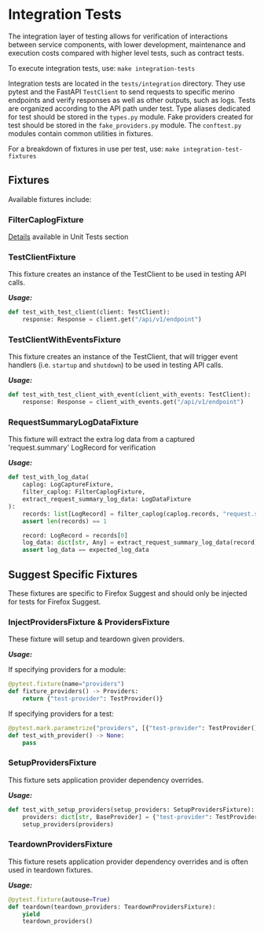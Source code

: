 # Integration Tests

The integration layer of testing allows for verification of interactions between service components,
with lower development, maintenance and execution costs compared with higher level tests, such as contract tests.

To execute integration tests, use: `make integration-tests`

Integration tests are located in the `tests/integration` directory.
They use pytest and the FastAPI `TestClient` to send requests to specific merino endpoints and verify responses as well as other outputs, such as logs.
Tests are organized according to the API path under test.
Type aliases dedicated for test should be stored in the `types.py` module.
Fake providers created for test should be stored in the `fake_providers.py` module.
The `conftest.py` modules contain common utilities in fixtures.

For a breakdown of fixtures in use per test, use: `make integration-test-fixtures`

## Fixtures

Available fixtures include:

### FilterCaplogFixture

[Details](#FilterCaplogFixture) available in Unit Tests section

### TestClientFixture
This fixture creates an instance of the TestClient to be used in testing API calls.

_**Usage:**_
```python
def test_with_test_client(client: TestClient):
    response: Response = client.get("/api/v1/endpoint")
```

### TestClientWithEventsFixture
This fixture creates an instance of the TestClient, that will trigger event handlers
(i.e. `startup` and `shutdown`) to be used in testing API calls.

_**Usage:**_
```python
def test_with_test_client_with_event(client_with_events: TestClient):
    response: Response = client_with_events.get("/api/v1/endpoint")
```

### RequestSummaryLogDataFixture
This fixture will extract the extra log data from a captured 'request.summary'
LogRecord for verification

_**Usage:**_
```python
def test_with_log_data(
    caplog: LogCaptureFixture,
    filter_caplog: FilterCaplogFixture,
    extract_request_summary_log_data: LogDataFixture
):
    records: list[LogRecord] = filter_caplog(caplog.records, "request.summary")
    assert len(records) == 1

    record: LogRecord = records[0]
    log_data: dict[str, Any] = extract_request_summary_log_data(record)
    assert log_data == expected_log_data
```

## Suggest Specific Fixtures

These fixtures are specific to Firefox Suggest and should only be injected
for tests for Firefox Suggest.

### InjectProvidersFixture & ProvidersFixture
These fixture will setup and teardown given providers.

_**Usage:**_

If specifying providers for a module:
```python
@pytest.fixture(name="providers")
def fixture_providers() -> Providers:
    return {"test-provider": TestProvider()}
```

If specifying providers for a test:
```python
@pytest.mark.parametrize("providers", [{"test-provider": TestProvider()}])
def test_with_provider() -> None:
    pass
```

### SetupProvidersFixture
This fixture sets application provider dependency overrides.

_**Usage:**_
```python
def test_with_setup_providers(setup_providers: SetupProvidersFixture):
    providers: dict[str, BaseProvider] = {"test-provider": TestProvider()}
    setup_providers(providers)
```

### TeardownProvidersFixture
This fixture resets application provider dependency overrides and is often used in
teardown fixtures.

_**Usage:**_
```python
@pytest.fixture(autouse=True)
def teardown(teardown_providers: TeardownProvidersFixture):
    yield
    teardown_providers()
```